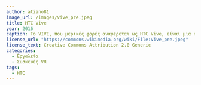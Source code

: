 ```yaml
---
author: atiano81
image_url: /images/Vive_pre.jpeg
title: HTC Vive
year: 2016 
caption: Το VIVE, που μερικές φορές αναφέρεται ως HTC Vive, είναι μια συσκευή εικονικής πραγματικότητας της HTC Corporation. Αποτελείται από harware όπως τα ακουστικά και αξεσουάρ εικονικής πραγματικότητας, λογισμικό και υπηρεσίες εικονικής πραγματικότητας και πρωτοβουλίες που προωθούν εφαρμογές εικονικής πραγματικότητας σε τομείς όπως οι επιχειρήσεις και οι τέχνες. πηγή "https://flickr.com/photos/92587836@N04/24177102722"
license_url: "https://commons.wikimedia.org/wiki/File:Vive_pre.jpeg" 
license_text: Creative Commons Attribution 2.0 Generic 
categories:
  - Εργαλεία
  - Συσκευές VR
tags:
  - HTC 
---
```

